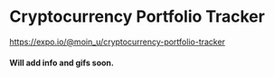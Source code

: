 # Cryptocurrency Portfolio Tracker
https://expo.io/@moin_u/cryptocurrency-portfolio-tracker
#### Will add info and gifs soon.   